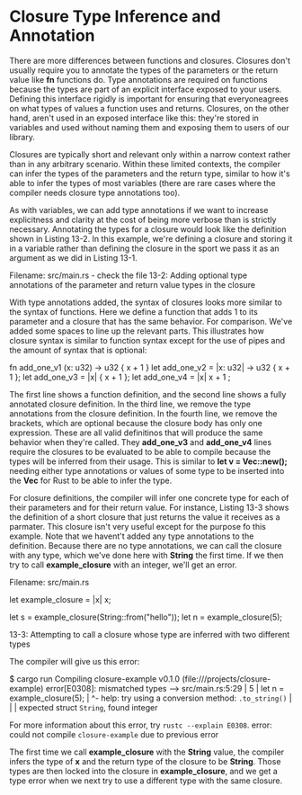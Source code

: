 # Closure Type Inference and Annotation

There are more differences between functions and closures. Closures don't usually require you to
annotate the types of the parameters or the return value like **fn** functions do. Type annotations are
required on functions because the types are part of an explicit interface exposed to your users.
Defining this interface rigidly is important for ensuring that everyoneagrees on what types of values
a function uses and returns. Closures, on the other hand, aren't used in an exposed interface like
this: they're stored in variables and used without naming them and exposing them to users of our
library.

Closures are typically short and relevant only within a narrow context rather than in any arbitrary
scenario. Within these limited contexts, the compiler can infer the types of the parameters and the
return type, similar to how it's able to infer the types of most variables (there are rare cases where
the compiler needs closure type annotations too).

As with variables, we can add type annotations if we want to increase explicitness and clarity at the
cost of being more verbose than is strictly necessary. Annotating the types for a closure would look
like the definition shown in Listing 13-2. In this example, we're defining a closure and storing it in a
variable rather than defining the closure in the sport we pass it as an argument as we did in Listing
13-1.

Filename: src/main.rs - check the file
13-2: Adding optional type annotations of the parameter and return value types in the closure

With type annotations added, the syntax of closures looks more similar to the syntax of functions.
Here we define a function that adds 1 to its parameter and a closure that has the same behavior. For
comparison. We've added some spaces to line up the relevant parts. This illustrates how closure
syntax is similar to function syntax except for the use of pipes and the amount of syntax that is
optional:

fn  add_one_v1   (x: u32) -> u32 { x + 1 }
let add_one_v2 = |x: u32| -> u32 { x + 1 };
let add_one_v3 = |x|             { x + 1 };
let add_one_v4 = |x|               x + 1  ;

The first line shows a function definition, and the second line shows a fully annotated closure
definition. In the third line, we remove the type annotations from the closure definition. In the fourth
line, we remove the brackets, which are optional because the closure body has only one expression.
These are all valid definitinos that will produce the same behavior when they're called. They
**add_one_v3** and **add_one_v4** lines require the closures to be evaluated to be able to compile
because the types will be inferred from their usage. This is similar to **let v = Vec::new();** needing
either type annotations or values of some type to be inserted into the **Vec** for Rust to be able
to  infer the type.

For closure definitions, the compiler will infer one concrete type for each of their parameters and for
their return value. For instance, Listing 13-3 shows the definition of a short closure that just returns
the value it receives as a parmater. This closure isn't very useful except for the purpose fo this
example. Note that we havent't added any type annotations to the definition. Because there are no
type annotations, we can call the closure with any type, which we've done here with **String** the first
time. If we then try to call **example_closure** with an integer, we'll get an error.


Filename: src/main.rs

let example_closure = |x| x;

let s = example_closure(String::from("hello"));
let n = example_closure(5);

13-3: Attempting to call a closure whose type are inferred with two different types


The compiler will give us this error:

$ cargo run
   Compiling closure-example v0.1.0 (file:///projects/closure-example)
error[E0308]: mismatched types
 --> src/main.rs:5:29
  |
5 |     let n = example_closure(5);
  |                             ^- help: try using a conversion method: `.to_string()`
  |                             |
  |                             expected struct `String`, found integer

For more information about this error, try `rustc --explain E0308`.
error: could not compile `closure-example` due to previous error



The first time we call **example_closure** with the **String** value, the compiler infers the type of **x**
and the return type of the closure to be **String**. Those types are then locked into the closure in
**example_closure**, and we get a type error when we next try to use a different type with the same
closure.
